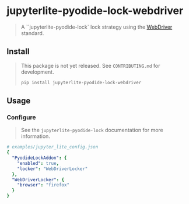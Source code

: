# jupyterlite-pyodide-lock-webdriver

> A ``jupyterlite-pyodide-lock` lock strategy using the [WebDriver] standard.

[webdriver]: https://www.w3.org/TR/webdriver

## Install

> This package is not yet released. See `CONTRIBUTING.md` for development.
>
> ```bash
> pip install jupyterlite-pyodide-lock-webdriver
> ```

## Usage

### Configure

> See the `jupyterlite-pyodide-lock` documentation for more information.

```yaml
# examples/jupyter_lite_config.json
{
  "PyodideLockAddon": {
    "enabled": true,
    "locker": "WebDriverLocker"
  },
  "WebDriverLocker": {
    "browser": "firefox"
  }
}
```

